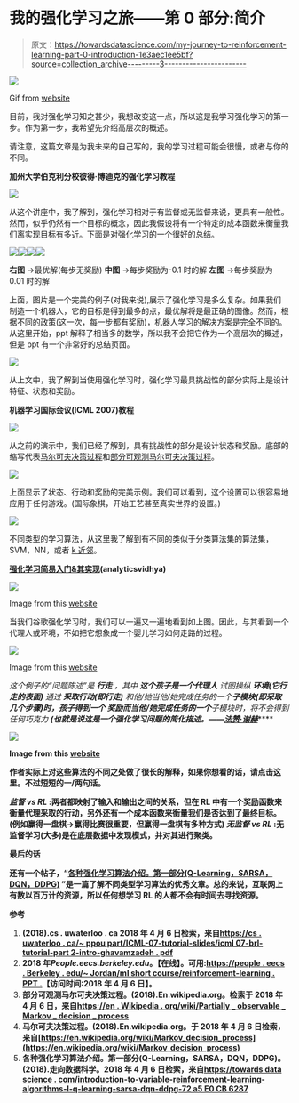 # 我的强化学习之旅——第 0 部分:简介

> 原文：<https://towardsdatascience.com/my-journey-to-reinforcement-learning-part-0-introduction-1e3aec1ee5bf?source=collection_archive---------3----------------------->

![](img/b1fb2bde061ab495f43d80b29b75368d.png)

Gif from [website](https://giphy.com/gifs/pancake-flipper-bsBrYepOYSebe/download)

目前，我对强化学习知之甚少，我想改变这一点，所以这是我学习强化学习的第一步。作为第一步，我希望先介绍高层次的概述。

请注意，这篇文章是为我未来的自己写的，我的学习过程可能会很慢，或者与你的不同。

**加州大学伯克利分校彼得·博迪克的强化学习教程**

![](img/f689e79011a657b5f7f1ae784dcbfad8.png)

从这个讲座中，我了解到，强化学习相对于有监督或无监督来说，更具有一般性。然而，似乎仍然有一个目标的概念，因此我假设将有一个特定的成本函数来衡量我们离实现目标有多近。下面是对强化学习的一个很好的总结。

![](img/e22829da8d665044a7666c103ff503db.png)![](img/f124b0cface2ec745793c97f0492a6e3.png)![](img/1c001f8b11c5abf5dc0446de09652e72.png)![](img/7e869552b670f3edce820950480808f8.png)

**右图** →最优解(每步无奖励)
**中图** →每步奖励为-0.1 时的解
**左图** →每步奖励为 0.01 时的解

上面，图片是一个完美的例子(对我来说),展示了强化学习是多么复杂。如果我们制造一个机器人，它的目标是得到最多的点，最优解将是最正确的图像。然而，根据不同的政策(这一次，每一步都有奖励)，机器人学习的解决方案是完全不同的。从这里开始，ppt 解释了相当多的数学，所以我不会把它作为一个高层次的概述，但是 ppt 有一个非常好的总结页面。

![](img/12fb2488ea1ba5ea4006e5fc132e3de7.png)

从上文中，我了解到当使用强化学习时，强化学习最具挑战性的部分实际上是设计特征、状态和奖励。

**机器学习国际会议(ICML 2007)教程**

![](img/5a9f461e6b0447902e87cb20c24a48d7.png)

从之前的演示中，我们已经了解到，具有挑战性的部分是设计状态和奖励。底部的缩写代表[马尔可夫决策过程](https://en.wikipedia.org/wiki/Markov_decision_process)和[部分可观测马尔可夫决策过程](https://en.wikipedia.org/wiki/Partially_observable_Markov_decision_process)。

![](img/a56c5227d851d5bd56594024ee9527b5.png)

上面显示了状态、行动和奖励的完美示例。我们可以看到，这个设置可以很容易地应用于任何游戏。(国际象棋，开始工艺甚至真实世界的设置。)

![](img/a39fb6df3b462da2970a185d880142ec.png)

不同类型的学习算法，从这里我了解到有不同的类似于分类算法集的算法集，SVM，NN，或者 [k 近邻](https://en.wikipedia.org/wiki/K-nearest_neighbors_algorithm)。

[**强化学习简易入门&其实现**](https://www.analyticsvidhya.com/blog/2017/01/introduction-to-reinforcement-learning-implementation/)**(analyticsvidhya)**

![](img/4d8ffca35ec5bcbc0cd36d7a78b7f5cb.png)

Image from this [website](https://www.analyticsvidhya.com/blog/2017/01/introduction-to-reinforcement-learning-implementation/)

当我们谷歌强化学习时，我们可以一遍又一遍地看到如上图。因此，与其看到一个代理人或环境，不如把它想象成一个婴儿学习如何走路的过程。

![](img/b1fe6d304d8900e5c37d7ba885405792.png)

Image from this [website](https://www.analyticsvidhya.com/blog/2017/01/introduction-to-reinforcement-learning-implementation/)

*这个例子的“问题陈述”是* ***行走*** *，其中* ***这个孩子是一个代理人*** *试图操纵* ***环境(它行走的表面)*** *通过* ***采取行动(即行走)*** *和他/她当他/她完成任务的一个*******子模块(即采取几个步骤)时，孩子得到一个* ***奖励**而当他/她完成任务的一个****子模块时，将不会得到任何巧克力* ***(也就是说这是一个强化学习问题的简化描述。*——[法赞·谢赫](https://www.analyticsvidhya.com/blog/author/jalfaizy/)*******

**![](img/e0fbbf58ca7d529c56d4dfb6f1ed7ef3.png)**

**Image from this [website](https://www.analyticsvidhya.com/blog/2017/01/introduction-to-reinforcement-learning-implementation/)**

**作者实际上对这些算法的不同之处做了很长的解释，如果你想看的话，请点击这里。不过短短的一/两句话。**

*****监督 vs RL*** :两者都映射了输入和输出之间的关系，但在 RL 中有一个奖励函数来衡量代理采取的行动，另外还有一个成本函数来衡量我们是否达到了最终目标。(例如赢得一盘棋→赢得比赛很重要，但赢得一盘棋有多种方式)
***无监督 vs RL*** :无监督学习(大多)是在底层数据中发现模式，并对其进行聚类。**

****最后的话****

**还有一个帖子，“[各种强化学习算法介绍。第一部分(Q-Learning，SARSA，DQN，DDPG)](/introduction-to-various-reinforcement-learning-algorithms-i-q-learning-sarsa-dqn-ddpg-72a5e0cb6287) ”是一篇了解不同类型学习算法的优秀文章。总的来说，互联网上有数以百万计的资源，所以任何想学习 RL 的人都不会有时间去寻找资源。**

****参考****

1.  **(2018).cs . uwaterloo . ca 2018 年 4 月 6 日检索，来自[https://cs . uwaterloo . ca/~ ppou part/ICML-07-tutorial-slides/icml 07-brl-tutorial-part 2-intro-ghavamzadeh . pdf](https://cs.uwaterloo.ca/~ppoupart/ICML-07-tutorial-slides/icml07-brl-tutorial-part2-intro-ghavamzadeh.pdf)**
2.  **2018 年*People.eecs.berkeley.edu*。【在线】。可用:[https://people . eecs . Berkeley . edu/~ Jordan/ml short course/reinforcement-learning . PPT .](https://people.eecs.berkeley.edu/~jordan/MLShortCourse/reinforcement-learning.ppt.)【访问时间:2018 年 4 月 6 日】。**
3.  **部分可观测马尔可夫决策过程。(2018).En.wikipedia.org。检索于 2018 年 4 月 6 日，来自[https://en . Wikipedia . org/wiki/Partially _ observable _ Markov _ decision _ process](https://en.wikipedia.org/wiki/Partially_observable_Markov_decision_process)**
4.  **马尔可夫决策过程。(2018).En.wikipedia.org。于 2018 年 4 月 6 日检索，来自[https://en.wikipedia.org/wiki/Markov_decision_process](https://en.wikipedia.org/wiki/Markov_decision_process)**
5.  **各种强化学习算法介绍。第一部分(Q-Learning，SARSA，DQN，DDPG)。(2018).走向数据科学。2018 年 4 月 6 日检索，来自[https://towards data science . com/introduction-to-variable-reinforcement-learning-algorithms-I-q-learning-sarsa-dqn-ddpg-72 a5 E0 CB 6287](/introduction-to-various-reinforcement-learning-algorithms-i-q-learning-sarsa-dqn-ddpg-72a5e0cb6287)**